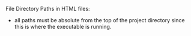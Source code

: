 





File Directory Paths in HTML files:
- all paths must be absolute from the top of the project directory since this is where the executable is running.
